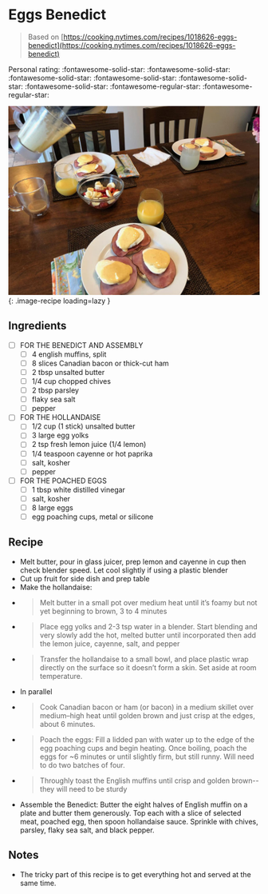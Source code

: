 <!-- Do not modify sections with "AUTO-*". They are updated by make.py -->

# Eggs Benedict

> Based on [https://cooking.nytimes.com/recipes/1018626-eggs-benedict](https://cooking.nytimes.com/recipes/1018626-eggs-benedict)

<!-- rating=3; (User can specify rating on scale of 1-5) -->
<!-- AUTO-UserRating -->
Personal rating: :fontawesome-solid-star: :fontawesome-solid-star: :fontawesome-solid-star: :fontawesome-solid-star: :fontawesome-solid-star: :fontawesome-solid-star: :fontawesome-regular-star: :fontawesome-regular-star:
<!-- /AUTO-UserRating -->

<!-- name_image=eggs_benedict.jpg; (User can specify image name if multiple exist) -->
<!-- AUTO-Image -->
![eggs_benedict.jpg](./eggs_benedict.jpg){: .image-recipe loading=lazy }
<!-- /AUTO-Image -->

## Ingredients

* [ ] FOR THE BENEDICT AND ASSEMBLY
    * [ ] 4 english muffins, split
    * [ ] 8 slices Canadian bacon or thick-cut ham
    * [ ] 2 tbsp unsalted butter
    * [ ] 1/4 cup chopped chives
    * [ ] 2 tbsp parsley
    * [ ] flaky sea salt
    * [ ] pepper
* [ ] FOR THE HOLLANDAISE
    * [ ] 1/2 cup (1 stick) unsalted butter
    * [ ] 3 large egg yolks
    * [ ] 2 tsp fresh lemon juice (1/4 lemon)
    * [ ] 1/4 teaspoon cayenne or hot paprika
    * [ ] salt, kosher
    * [ ] pepper
* [ ] FOR THE POACHED EGGS
    * [ ] 1 tbsp white distilled vinegar
    * [ ] salt, kosher
    * [ ] 8 large eggs
    * [ ] egg poaching cups, metal or silicone

## Recipe

* Melt butter, pour in glass juicer, prep lemon and cayenne in cup then check blender speed. Let cool slightly if using a plastic blender
* Cut up fruit for side dish and prep table
* Make the hollandaise:
* > Melt butter in a small pot over medium heat until it’s foamy but not yet beginning to brown, 3 to 4 minutes
* > Place egg yolks and 2-3 tsp water in a blender. Start blending and very slowly add the hot, melted butter until incorporated then add the lemon juice, cayenne, salt, and pepper
* > Transfer the hollandaise to a small bowl, and place plastic wrap directly on the surface so it doesn’t form a skin. Set aside at room temperature.
* In parallel
* > Cook Canadian bacon or ham (or bacon) in a medium skillet over medium–high heat until golden brown and just crisp at the edges, about 6 minutes.
* > Poach the eggs: Fill a lidded pan with water up to the edge of the egg poaching cups and begin heating. Once boiling, poach the eggs for ~6 minutes or until slightly firm, but still runny. Will need to do two batches of four.
* > Throughly toast the English muffins until crisp and golden brown--they will need to be sturdy
* Assemble the Benedict: Butter the eight halves of English muffin on a plate and butter them generously. Top each with a slice of selected meat, poached egg, then spoon hollandaise sauce. Sprinkle with chives, parsley, flaky sea salt, and black pepper.

## Notes

* The tricky part of this recipe is to get everything hot and served at the same time.
